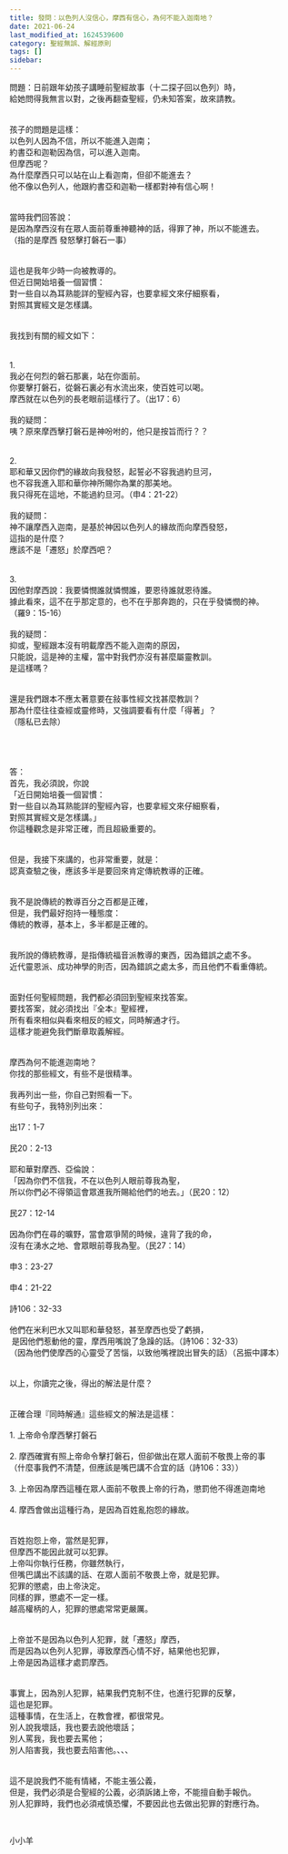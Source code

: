 ```yaml
---
title: 發問：以色列人沒信心，摩西有信心，為何不能入迦南地？
date: 2021-06-24
last_modified_at: 1624539600
category: 聖經無誤、解經原則
tags: []
sidebar: 
---
```


<div>問題：日前跟年幼孩子講睡前聖經故事（十二探子回以色列）時，</div>
<div>給她問得我無言以對，之後再翻查聖經，仍未知答案，故來請教。</div>
<div> </div>
<div> </div>
<div>孩子的問題是這樣：</div>
<div>以色列人因為不信，所以不能進入迦南；</div>
<div>約書亞和迦勒因為信，可以進入迦南。</div>
<div>但摩西呢？</div>
<div>為什麼摩西只可以站在山上看迦南，但卻不能進去？</div>
<div>他不像以色列人，他跟約書亞和迦勒一樣都對神有信心啊！</div>
<div> </div>
<div> </div>
<div>當時我們回答說：</div>
<div>是因為摩西沒有在眾人面前尊重神聽神的話，得罪了神，所以不能進去。</div>
<div>（指的是摩西 發怒擊打磐石一事）</div>
<div> </div>
<div> </div>
<div>這也是我年少時一向被教導的。 </div>
<div>但近日開始培養一個習慣：</div>
<div>對一些自以為耳熟能詳的聖經內容，也要拿經文來仔細察看，</div>
<div>對照其實經文是怎樣講。</div>
<div> </div>
<div> </div>
<div>我找到有關的經文如下：</div>
<div> </div>
<div> </div>
<div>1.<span style="white-space:pre"> </span></div>
<div>我必在何烈的磐石那裏，站在你面前。</div>
<div>你要擊打磐石，從磐石裏必有水流出來，使百姓可以喝。</div>
<div>摩西就在以色列的長老眼前這樣行了。（出17：6）</div>
<div> </div>
<div>我的疑問：</div>
<div>咦？原來摩西擊打磐石是神吩咐的，他只是按旨而行？？</div>
<div> </div>
<div> </div>
<div>2.</div>
<div>耶和華又因你們的緣故向我發怒，起誓必不容我過約旦河，</div>
<div>也不容我進入耶和華你神所賜你為業的那美地。</div>
<div>我只得死在這地，不能過約旦河。（申4：21-22）</div>
<div> </div>
<div>我的疑問：</div>
<div>神不讓摩西入迦南，是基於神因以色列人的緣故而向摩西發怒，</div>
<div>這指的是什麼？</div>
<div>應該不是「遷怒」於摩西吧？</div>
<div> </div>
<div> </div>
<div>3.</div>
<div>因他對摩西說：我要憐憫誰就憐憫誰，要恩待誰就恩待誰。</div>
<div>據此看來，這不在乎那定意的，也不在乎那奔跑的，只在乎發憐憫的神。</div>
<div>（羅9：15-16）</div>
<div> </div>
<div>我的疑問：</div>
<div>抑或，聖經跟本沒有明載摩西不能入迦南的原因，</div>
<div>只能說，這是神的主權，當中對我們亦沒有甚麼屬靈教訓。</div>
<div>是這樣嗎？</div>
<div> </div>
<div> </div>
<div>還是我們跟本不應太著意要在敍事性經文找甚麼教訓？</div>
<div>那為什麼往往查經或靈修時，又強調要看有什麼「得著」？</div>
<div>（隱私已去除）</div>
<div> </div>
<div> </div>
<div> </div>
<div> </div>
<div>答：</div>
<div>首先，我必須說，你說</div>
<div>「近日開始培養一個習慣：</div>
<div>對一些自以為耳熟能詳的聖經內容，也要拿經文來仔細察看，</div>
<div>對照其實經文是怎樣講。」</div>
<div>你這種觀念是非常正確，而且超級重要的。</div>
<div> </div>
<div> </div>
<div>但是，我接下來講的，也非常重要，就是：</div>
<div>認真查驗之後，應該多半是要回來肯定傳統教導的正確。</div>
<div> </div>
<div> </div>
<div>我不是說傳統的教導百分之百都是正確，</div>
<div>但是，我們最好抱持一種態度：</div>
<div>傳統的教導，基本上，多半都是正確的。</div>
<div> </div>
<div> </div>
<div>我所說的傳統教導，是指傳統福音派教導的東西，因為錯誤之處不多。</div>
<div>近代靈恩派、成功神學的則否，因為錯誤之處太多，而且他們不看重傳統。</div>
<div> </div>
<div> </div>
<div>面對任何聖經問題，我們都必須回到聖經來找答案。</div>
<div>要找答案，就必須找出『全本』聖經裡，</div>
<div>所有看來相似與看來相反的經文，同時解通才行。</div>
<div>這樣才能避免我們斷章取義解經。</div>
<div> </div>
<div> </div>
<div>摩西為何不能進迦南地？</div>
<div>你找的那些經文，有些不是很精準。</div>
<div> </div>
<div>我再列出一些，你自己對照看一下。</div>
<div>有些句子，我特別列出來：</div>
<div> </div>
<div>出17：1-7</div>
<div> </div>
<div>民20：2-13</div>
<div> </div>
<div>耶和華對摩西、亞倫說：</div>
<div>「因為你們不信我，不在以色列人眼前尊我為聖，</div>
<div>所以你們必不得領這會眾進我所賜給他們的地去。」（民20：12）</div>
<div> </div>
<div>民27：12-14</div>
<div> </div>
<div>因為你們在尋的曠野，當會眾爭鬧的時候，違背了我的命，</div>
<div>沒有在湧水之地、會眾眼前尊我為聖。（民27：14）</div>
<div> </div>
<div>申3：23-27</div>
<div> </div>
<div>申4：21-22</div>
<div> </div>
<div>詩106：32-33</div>
<div> </div>
<div>他們在米利巴水又叫耶和華發怒，甚至摩西也受了虧損，</div>
<div> 是因他們惹動他的靈，摩西用嘴說了急躁的話。（詩106：32-33）</div>
<div>（因為他們使摩西的心靈受了苦惱，以致他嘴裡說出冒失的話）（呂振中譯本）</div>
<div> </div>
<div> </div>
<div>以上，你讀完之後，得出的解法是什麼？</div>
<div> </div>
<div> </div>
<div>正確合理『同時解通』這些經文的解法是這樣：</div>
<div> </div>
<div>1.<span style="white-space:pre"> </span>上帝命令摩西擊打磐石</div>
<div> </div>
<div>2.<span style="white-space:pre"> </span>摩西確實有照上帝命令擊打磐石，但卻做出在眾人面前不敬畏上帝的事</div>
<div>（什麼事我們不清楚，但應該是嘴巴講不合宜的話（詩106：33））</div>
<div> </div>
<div>3.<span style="white-space:pre"> </span>上帝因為摩西這種在眾人面前不敬畏上帝的行為，懲罰他不得進迦南地</div>
<div> </div>
<div>4.<span style="white-space:pre"> </span>摩西會做出這種行為，是因為百姓亂抱怨的緣故。</div>
<div> </div>
<div> </div>
<div>百姓抱怨上帝，當然是犯罪，</div>
<div>但摩西不能因此就可以犯罪。</div>
<div>上帝叫你執行任務，你雖然執行，</div>
<div>但嘴巴講出不該講的話、在眾人面前不敬畏上帝，就是犯罪。</div>
<div>犯罪的懲處，由上帝決定。</div>
<div>同樣的罪，懲處不一定一樣。</div>
<div>越高權柄的人，犯罪的懲處常常更嚴厲。</div>
<div> </div>
<div> </div>
<div>上帝並不是因為以色列人犯罪，就「遷怒」摩西，</div>
<div>而是因為以色列人犯罪，導致摩西心情不好，結果他也犯罪，</div>
<div>上帝是因為這樣才處罰摩西。</div>
<div> </div>
<div> </div>
<div>事實上，因為別人犯罪，結果我們克制不住，也進行犯罪的反擊，</div>
<div>這也是犯罪。</div>
<div>這種事情，在生活上，在教會裡，都很常見。</div>
<div>別人說我壞話，我也要去說他壞話；</div>
<div>別人罵我，我也要去罵他；</div>
<div>別人陷害我，我也要去陷害他。、、、</div>
<div> </div>
<div> </div>
<div>這不是說我們不能有情緒，不能主張公義，</div>
<div>但是，我們必須是合聖經的公義，必須訴諸上帝，不能擅自動手報仇。</div>
<div>別人犯罪時，我們也必須戒慎恐懼，不要因此也去做出犯罪的對應行為。</div>
<p> </p>
<p>小小羊</p>
<p> </p>
<p> </p>
